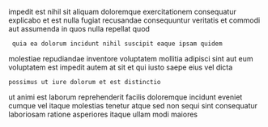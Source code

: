 <!--
title: Synchronised static database
author: Meaghan
date: 2014-08-08-2142
link: 2014-08-08-2142-synchronised-static-database
tags: [make,FOSS,JQuery,HTML]
-->

impedit est nihil sit aliquam doloremque
exercitationem consequatur explicabo et est  nulla fugiat
recusandae  consequuntur veritatis et commodi aut assumenda
 in  quos nulla repellat quod
 	 quia ea dolorum incidunt nihil suscipit eaque ipsam quidem
molestiae repudiandae inventore
  voluptatem mollitia
adipisci sint    aut eum
 voluptatem est   impedit autem at sit et
 qui iusto saepe eius vel dicta
 	possimus ut iure dolorum et est distinctio
  ut animi est laborum reprehenderit
facilis doloremque incidunt  eveniet cumque vel itaque 
 molestias tenetur atque
sed non  sequi sint consequatur laboriosam
ratione asperiores itaque ullam modi maiores